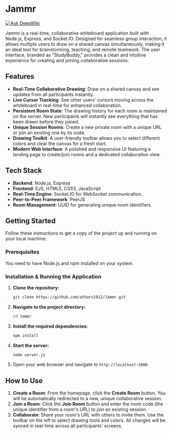 # Jammr
[![Ask DeepWiki](https://devin.ai/assets/askdeepwiki.png)](https://deepwiki.com/atharv1912/Jammr.git)

Jammr is a real-time, collaborative whiteboard application built with Node.js, Express, and Socket.IO. Designed for seamless group interaction, it allows multiple users to draw on a shared canvas simultaneously, making it an ideal tool for brainstorming, teaching, and remote teamwork. The user interface, branded as "StudyBuddy," provides a clean and intuitive experience for creating and joining collaborative sessions.

## Features

*   **Real-Time Collaborative Drawing**: Draw on a shared canvas and see updates from all participants instantly.
*   **Live Cursor Tracking**: See other users' cursors moving across the whiteboard in real-time for enhanced collaboration.
*   **Persistent Room State**: The drawing history for each room is maintained on the server. New participants will instantly see everything that has been drawn before they joined.
*   **Unique Session Rooms**: Create a new private room with a unique URL or join an existing one by its code.
*   **Drawing Toolkit**: A user-friendly toolbar allows you to select different colors and clear the canvas for a fresh start.
*   **Modern Web Interface**: A polished and responsive UI featuring a landing page to create/join rooms and a dedicated collaboration view.

## Tech Stack

*   **Backend**: Node.js, Express
*   **Frontend**: EJS, HTML5, CSS3, JavaScript
*   **Real-Time Engine**: Socket.IO for WebSocket communication.
*   **Peer-to-Peer Framework**: PeerJS
*   **Room Management**: UUID for generating unique room identifiers.

## Getting Started

Follow these instructions to get a copy of the project up and running on your local machine.

### Prerequisites

You need to have Node.js and npm installed on your system.

### Installation & Running the Application

1.  **Clone the repository:**
    ```sh
    git clone https://github.com/atharv1912/Jammr.git
    ```
2.  **Navigate to the project directory:**
    ```sh
    cd Jammr
    ```
3.  **Install the required dependencies:**
    ```sh
    npm install
    ```
4.  **Start the server:**
    ```sh
    node server.js
    ```
5.  Open your web browser and navigate to `http://localhost:3000`.

## How to Use

1.  **Create a Room**: From the homepage, click the **Create Room** button. You will be automatically redirected to a new, unique collaborative session.
2.  **Join a Room**: Click the **Join Room** button and enter the room code (the unique identifier from a room's URL) to join an existing session.
3.  **Collaborate**: Share your room's URL with others to invite them. Use the toolbar on the left to select drawing tools and colors. All changes will be synced in real-time across all participants' screens.
